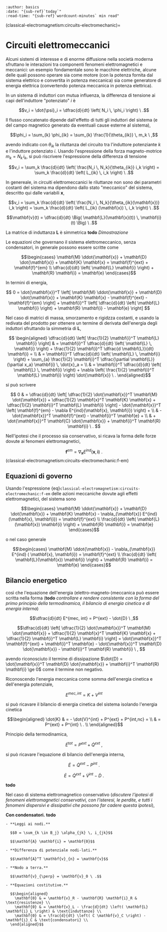 ```{article-info}
:author: basics
:date: "{sub-ref}`today`"
:read-time: "{sub-ref}`wordcount-minutes` min read"
```

(classical-electromagnetism:circuits-electromechanic)=
# Circuiti elettromeccanici

Alcuni sistemi di interesse e di enorme diffusione nella società moderna sfruttano le interazioni tra componenti fenomeni elettromagnetici e meccanici: un esempio fondamentale sono le macchine elettriche, alcune delle quali possono operare sia come motore (con la potenza fornita dal sistema elettrico e convertita in potenza meccanica) sia come generatore di energia elettrica (convertendo potenza meccanica in potenza elettrica). 

In un sistema di induttori con mutua influenza, la differenza di tensione ai capi dell'induttore "potenziato" $i$ è

$$v_i = \dot{\psi}_i = \dfrac{d}{dt} \left( N_i \, \phi_i \right) \ .$$

Il flusso concatenato dipende dall'effetto di tutti gli induttori del sistema (e del campo magnetico generato da eventuali cause esterne al sistema),

$$\phi_i = \sum_{k} \phi_{ik} = \sum_{k} \frac{1}{\theta_{ik}} \, m_k \ ,$$

avendo indicato con $\theta_{ik}$ la riluttanza del circuito tra l'induttore potenziante $k$ e l'induttore potenziato $i$. Usando l'espressione della forza magneto-motrice $m_k = N_k \, i_k$, si può riscrivere l'espressione della differenza di tensione

$$v_i = \sum_k \frac{d}{dt} \left( \frac{N_i \, N_k}{\theta_{ik}} i_k \right) = \sum_k \frac{d}{dt} \left( L_{ik} \, i_k \right) \ .$$

In genereale, in circuiti elettromeccanici le riluttanze non sono dei parametri costanti del sistema ma dipendono dallo stato "meccanico" del sistema, descritto qui dalle variabili $\mathbf{x}$,

$$v_i = \sum_k \frac{d}{dt} \left( \frac{N_i \, N_k}{\theta_{ik}(\mathbf{x})} i_k \right) = \sum_k \frac{d}{dt} \left( L_{ik} (\mathbf{x}) \, i_k \right) \ .$$

$$\mathbf{v}(t) = \dfrac{d}{dt} \Big( \mathbf{L}(\mathbf{x}(t)) \, \mathbf{i}(t) \Big) \ .$$

La matrice di induttanza $\mathbf{L}$ è simmetrica **todo** *Dimostrazione*

Le equazioni che governano il sistema elettromeccanico, senza condensatori, in generale possono essere scritte come

$$\begin{cases}
 \mathbf{M} \ddot{\mathbf{x}} + \mathbf{D} \dot{\mathbf{x}} + \mathbf{K} \mathbf{x} = \mathbf{f}^{ext} + \mathbf{f}^{em} \\
 \dfrac{d}{dt} \left( \mathbf{L} \mathbf{i} \right) + \mathbf{R} \mathbf{i} = \mathbf{e}
\end{cases}$$

In termini di energia,

$$
0 = \dot{\mathbf{x}}^T \left[ \mathbf{M} \ddot{\mathbf{x}} + \mathbf{D} \dot{\mathbf{x}} + \mathbf{K} \mathbf{x} - \mathbf{f}^{ext} - \mathbf{f}^{em} \right] + \mathbf{i}^T \left[ \dfrac{d}{dt} \left( \mathbf{L} \mathbf{i} \right) + \mathbf{R} \mathbf{i} - \mathbf{e} \right]
$$

Nel caso di matrici di massa, smorzamento e rigidzza costanti, e usando la redivata del prodotto per ottenere un termine di derivata dell'energia degli induttori sfruttando la simmetria di $\mathbf{L}$,

$$ \begin{aligned}
\dfrac{d}{dt} \left[ \frac{1}{2} \mathbf{i}^T \mathbf{L} \mathbf{i} \right] 
  & = \mathbf{i}^T \dfrac{d}{dt} \left( \mathbf{L} \, \mathbf{i} \right) + \frac{1}{2} \mathbf{i}^T \dfrac{d \mathbf{L}}{dt} \mathbf{i} = \\
  & = \mathbf{i}^T \dfrac{d}{dt} \left( \mathbf{L} \, \mathbf{i} \right) + \sum_{a} \frac{1}{2} \mathbf{i}^T \dfrac{\partial \mathbf{L}}{\partial x_a} \mathbf{i} \, \dot{x}_a = \\
  & = \mathbf{i}^T \dfrac{d}{dt} \left( \mathbf{L} \, \mathbf{i} \right) + \nabla \left( \frac{1}{2} \mathbf{i}^T \mathbf{L} \mathbf{i} \right) \dot{\mathbf{x}}  \ .
\end{aligned}$$

si può scrivere

$$
0 & = \dfrac{d}{dt} \left[ \dfrac{1}{2} \dot{\mathbf{x}}^T \mathbf{M} \dot{\mathbf{x}} + \dfrac{1}{2} \mathbf{x}^T \mathbf{K} \mathbf{x} + \dfrac{1}{2} \mathbf{i}^T \mathbf{L} \mathbf{i} \right] - \dot{\mathbf{x}}^T \left( \mathbf{f}^{em} - \nabla E^{ind}(\mathbf{x}, \mathbf{i})  \right) + \\
  & - \dot{\mathbf{x}}^T \mathbf{f}^{ext} - \mathbf{i}^T \mathbf{e} + \\
  & + \dot{\mathbf{x}}^T \mathbf{C} \dot{\mathbf{x}} + \mathbf{i}^T \mathbf{R} \mathbf{i} \ .
$$

Nell'ipotesi che il processo sia conservativo, si ricava la forma delle forze dovute ai fenomeni elettromagnetici,

$$\mathbf{f}^{em} = \nabla_{\mathbf{x}} E^{ind}(\mathbf{x}, \mathbf{i}) \ .$$ (classical-electromagnetism:circuits-electromechanic:f-em)


## Equazioni di governo
Usando l'espressione {eq}`classical-electromagnetism:circuits-electromechanic:f-em` delle azioni meccaniche dovute agli effetti elettromagnetici, del sistema sono

$$\begin{cases}
  \mathbf{M} \ddot{\mathbf{x}} + \mathbf{D} \dot{\mathbf{x}} + \mathbf{K} \mathbf{x} - \nabla_{\mathbf{x}} E^{ind}(\mathbf{x}, \mathbf{i})  = \mathbf{f}^{ext} \\
  \frac{d}{dt} \left( \mathbf{L}(\mathbf{x}) \mathbf{i} \right) + \mathbf{R} \mathbf{i} = \mathbf{e}
\end{cases}$$

o nel caso generale

$$\begin{cases}
  \mathbf{M} \ddot{\mathbf{x}} - \nabla_{\mathbf{x}} E^{ind} ( \mathbf{x}, \mathbf{i}) = \mathbf{f}^{ext} \\
  \frac{d}{dt} \left( \mathbf{L}(\mathbf{x}) \mathbf{i} \right) + \mathbf{R} \mathbf{i} = \mathbf{e}
\end{cases}$$


## Bilancio energetico


così che l'equazione dell'energia (elettro-magneto-)meccanica può essere scritta nella forma (**todo** *controllare e rendere consistente con la forma del primo principio della termodinamica, il bilancio di energia cinetica e di energia interna*)

$$\dfrac{d}{dt} E^{mec, int} = P^{ext} - \dot{D} \ ,$$

$$\dfrac{d}{dt} \left[ \dfrac{1}{2} \dot{\mathbf{x}}^T \mathbf{M} \dot{\mathbf{x}} + \dfrac{1}{2} \mathbf{x}^T \mathbf{K} \mathbf{x} + \dfrac{1}{2} \mathbf{i}^T \mathbf{L} \mathbf{i} \right] = \dot{\mathbf{x}}^T \mathbf{f}^{ext} + \mathbf{i}^T \mathbf{e} - \dot{\mathbf{x}}^T \mathbf{D} \dot{\mathbf{x}} - \mathbf{i}^T \mathbf{R} \mathbf{i} \ , $$

avendo riconosciuto il termine di dissipazione $\dot{D} = \dot{\mathbf{x}}^T \mathbf{D} \dot{\mathbf{x}} + \mathbf{i}^T \mathbf{R} \mathbf{i} \ge 0$ come il termine non negativo.

Riconoscendo l'energia meccanica come somma dell'energia cinetica e dell'energia potenziale,

$$E^{mec, int} = K + V^{int}$$

si può ricavare il bilancio di energia cinetica del sistema isolando l'energia cinetica

$$\begin{aligned}
  \dot{K} & = - \dot{V}^{int} + P^{ext} + P^{int,nc} = \\
          & = P^{ext} + P^{int} \ . \\
\end{aligned}$$

Principio della termodinamica,

$$\dot{E}^{tot} = P^{ext} + \dot{Q}^{ext} \ ,$$




si può ricavare l'equazione di bilancio dell'energia interna,

$$\dot{E} = \dot{Q}^{ext} - P^{int} \ .$$

$$\dot{E} = \dot{Q}^{ext} + \dot{V}^{int} - \dot{D} \ .$$

**todo**

Nel caso di sistema elettromagnetico conservativo (*discutere l'ipotesi di fenomeni elettromagnetici conservativi, con l'isteresi, le perdite, e tutti i fenomeni dispersivi e dissipativi che possono far cadere questa ipotesi*), 

**Con condensatori.** **todo**
```{dropdown} Equazioni
- **Leggi ai nodi.**

  $$0 = \sum_{k \in B_j} \alpha_{jk} \, i_{jk}$$

  $$\mathbf{A} \mathbf{i} = \mathbf{0}$$

- **Differenza di potenziale nodi-lati.**

  $$\mathbf{A}^T \mathbf{v}_{n} = \mathbf{v}$$

- **Nodo a terra.**

  $$\mathbf{v}_{\perp} = \mathbf{v}_0 \ .$$ 

- **Equazioni costitutive.**

  $$\begin{aligned}
    \mathbf{0} & = \mathbf{v}_R - \mathbf{R} \mathbf{i}_R & \text{resistenze} \\
    \mathbf{0} & = \mathbf{v}_L - \frac{d}{dt} \left( \mathbf{L} \mathbf{i}_L \right) & \text{induttanze} \\
    \mathbf{0} & = \frac{d}{dt} \left( C \mathbf{v}_C \right) - \mathbf{i}_C & \text{condensatori} \\
  \end{aligned}$$
```






